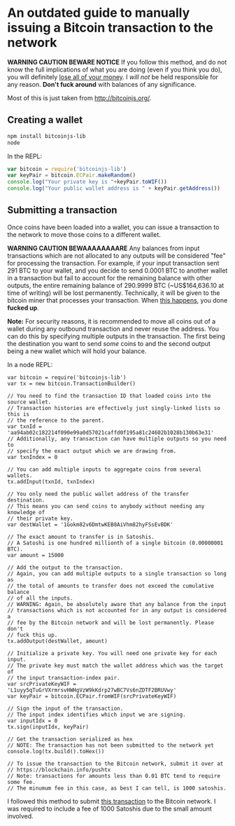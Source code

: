 # An outdated guide to manually issuing a Bitcoin transaction to the network

**WARNING CAUTION BEWARE NOTICE** If you follow this method, and do not know 
the full implications of what you are doing (even if you think you do), you 
will definitely [lose all of your 
money](http://hackingdistributed.com/2016/04/29/bitcoins-137k-jackpot/). 
I _will not_ be held responsible for any reason. 
**Don't fuck around** with balances of any significance.

Most of this is just taken from http://bitcoinjs.org/.

## Creating a wallet

```sh
npm install bitcoinjs-lib
node
```

In the REPL:

```js
var bitcoin = require('bitcoinjs-lib')
var keyPair = bitcoin.ECPair.makeRandom()
console.log("Your private key is "+keyPair.toWIF())
console.log("Your public wallet address is " + keyPair.getAddress())
```

## Submitting a transaction 

Once coins have been loaded into a wallet, you can issue a transaction
to the network to move those coins to a different wallet.

**WARNING CAUTION BEWAAAAAAAARE** Any balances from input transactions 
which are not allocated to any outputs will be considered "fee" for 
processing the transaction. For example, if your input transaction sent
291 BTC to your wallet, and you decide to send 0.0001 BTC to another wallet
in a transaction but fail to account for the remaining balance with other
outputs, the entire remaining balance of 290.9999 BTC (~US$164,636.10 at time
of writing) will be lost permanently. Technically, it will be given to the
bitcoin miner that processes your transaction. 
When [this happens](http://hackingdistributed.com/2016/04/29/bitcoins-137k-jackpot/),
you done **fucked up**.

**Note:** For security reasons, it is recommended to move all coins out
of a wallet during any outbound transaction and never reuse the address.
You can do this by specifying multiple outputs in the transaction. The
first being the destination you want to send *some* coins to and the 
second output being a new wallet which will hold your balance.

In a node REPL:

```node
var bitcoin = require('bitcoinjs-lib')
var tx = new bitcoin.TransactionBuilder()

// You need to find the transaction ID that loaded coins into the source wallet.
// Transaction histories are effectively just singly-linked lists so this is
// the reference to the parent.
var txnId = 'aa94ab02c182214f090e99a0d57021caffd0f195a81c24602b1028b130b63e31'
// Additionally, any transaction can have multiple outputs so you need to
// specify the exact output which we are drawing from.
var txnIndex = 0

// You can add multiple inputs to aggregate coins from several wallets.
tx.addInput(txnId, txnIndex)

// You only need the public wallet address of the transfer destination.
// This means you can send coins to anybody without needing any knowledge of 
// their private key.
var destWallet = '1Gokm82v6DmtwKEB8AiVhm82hyFSsEvBDK'

// The exact amount to transfer is in Satoshis.
// A Satoshi is one hundred millionth of a single bitcoin (0.00000001 BTC).
var amount = 15000

// Add the output to the transaction.
// Again, you can add multiple outputs to a single transaction so long as
// the total of amounts to transfer does not exceed the cumulative balance 
// of all the inputs.
// WARNING: Again, be absolutely aware that any balance from the input 
// transactions which is not accounted for in any output is considered a
// fee by the Bitcoin network and will be lost permanently. Please don't
// fuck this up.
tx.addOutput(destWallet, amount)

// Initialize a private key. You will need one private key for each input.
// The private key must match the wallet address which was the target of 
// the input transaction-index pair.
var srcPrivateKeyWIF = 'L1uyy5qTuGrVXrmrsvHWHgVzW9kKdrp27wBC7Vs6nZDTF2BRUVwy'
var keyPair = bitcoin.ECPair.fromWIF(srcPrivateKeyWIF)

// Sign the input of the transaction. 
// The input index identifies which input we are signing.
var inputIdx = 0
tx.sign(inputIdx, keyPair)

// Get the transaction serialized as hex
// NOTE: The transaction has not been submitted to the network yet
console.log(tx.build().toHex())

// To issue the transaction to the Bitcoin network, submit it over at
// https://blockchain.info/pushtx
// Note: transactions for amounts less than 0.01 BTC tend to require some fee.
// The minumum fee in this case, as best I can tell, is 1000 satoshis.
```

I followed this method to submit [this transaction](https://blockchain.info/tx/2abdca091859214e5df75990bd3bef043ddf0c0d824354d8581cf99d0217c55f)
to the Bitcoin network. I was required to include a fee of 1000 Satoshis 
due to the small amount 
involved.

